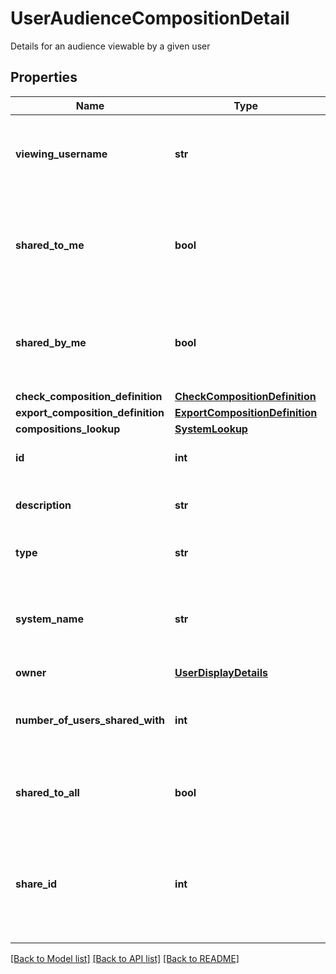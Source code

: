 # UserAudienceCompositionDetail

Details for an audience viewable by a given user
## Properties
Name | Type | Description | Notes
------------ | ------------- | ------------- | -------------
**viewing_username** | **str** | The username of the user that has access to this composition | 
**shared_to_me** | **bool** | Whether this composition has been shared to the given user by someone else | 
**shared_by_me** | **bool** | Whether this composition has been shared to others by the given user | 
**check_composition_definition** | [**CheckCompositionDefinition**](CheckCompositionDefinition.md) |  | [optional] 
**export_composition_definition** | [**ExportCompositionDefinition**](ExportCompositionDefinition.md) |  | [optional] 
**compositions_lookup** | [**SystemLookup**](SystemLookup.md) |  | [optional] 
**id** | **int** | The id of this composition | 
**description** | **str** | The description of this composition | 
**type** | **str** | The type of this composition | 
**system_name** | **str** | The name of the FastStats system that this composition is for | 
**owner** | [**UserDisplayDetails**](UserDisplayDetails.md) |  | 
**number_of_users_shared_with** | **int** | The number of people this composition has been shared with | 
**shared_to_all** | **bool** | Whether this composition has been shared to all users | 
**share_id** | **int** | The id of the share associated with this composition, or null if the  composition has not yet been shared | [optional] 

[[Back to Model list]](../README.md#documentation-for-models) [[Back to API list]](../README.md#documentation-for-api-endpoints) [[Back to README]](../README.md)


